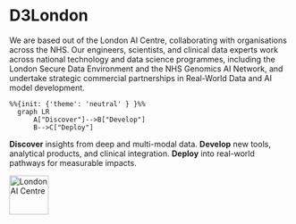# D3London

We are based out of the London AI Centre, collaborating with organisations across the NHS. Our engineers, scientists, and clinical data experts work across national technology and data science programmes, including the London Secure Data Environment and the NHS Genomics AI Network, and undertake strategic commercial partnerships in Real-World Data and AI model development.   

```mermaid
%%{init: {'theme': 'neutral' } }%%
  graph LR
      A["Discover"]-->B["Develop"]
      B-->C["Deploy"]
```

**Discover** insights from deep and multi-modal data. **Develop** new tools, analytical products, and clinical integration. **Deploy** into real-world pathways for measurable impacts.

<a href="https://www.aicentre.co.uk/"><img src="https://openhealthhub.org/uploads/default/original/1X/3494038bee19363220a0f498ea780ce17a202e4d.gif" alt="London AI Centre" title="" height="70" /></a>


